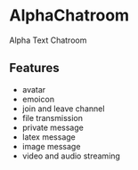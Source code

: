 # AlphaChatroom
Alpha Text Chatroom

## Features
* avatar
* emoicon
* join and leave channel
* file transmission
* private message
* latex message
* image message
* video and audio streaming
